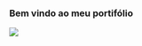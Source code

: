### Bem vindo ao meu portifólio

 <a href="https://www.linkedin.com/in/pedro-silva-05a57722b/" target="_blank"><img src="https://img.shields.io/badge/-LinkedIn-%230077B5?style=for-the-badge&logo=linkedin&logoColor=white" target="_blank"></a>

